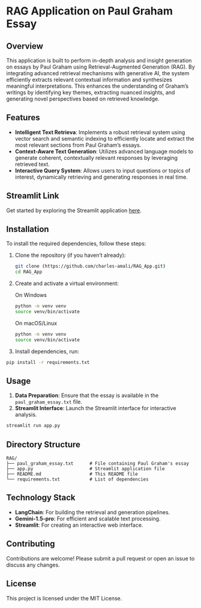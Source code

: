 
# RAG Application on Paul Graham Essay

## Overview
This application is built to perform in-depth analysis and insight generation on essays by Paul Graham using Retrieval-Augmented Generation (RAG). By integrating advanced retrieval mechanisms with generative AI, the system efficiently extracts relevant contextual information and synthesizes meaningful interpretations. This enhances the understanding of Graham’s writings by identifying key themes, extracting nuanced insights, and generating novel perspectives based on retrieved knowledge.

## Features
- **Intelligent Text Retrieva**: Implements a robust retrieval system using vector search and semantic indexing to efficiently locate and extract the most relevant sections from Paul Graham’s essays.
- **Context-Aware Text Generation**: Utilizes advanced language models to generate coherent, contextually relevant responses by leveraging retrieved text.
- **Interactive Query System**: Allows users to input questions or topics of interest, dynamically retrieving and generating responses in real time.

## Streamlit Link
Get started by exploring the Streamlit application [here](https://graham-bot-419.streamlit.app/).

## Installation
To install the required dependencies, follow these steps: 
1. Clone the repository (if you haven’t already):  
   ```bash
   git clone (https://github.com/charles-amali/RAG_App.git)
   cd RAG_App
   ```
2. Create and activate a virtual environment:
   
   On Windows
   ```bash
   python -m venv venv  
   source venv/bin/activate
   ```
   On macOS/Linux
   ```bash
   python -m venv venv  
   source venv/bin/activate
   ```
4. Install dependencies, run:
```bash
pip install -r requirements.txt
```

   

## Usage
1. **Data Preparation**: Ensure that the essay is available in the `paul_graham_essay.txt` file.
2. **Streamlit Interface**: Launch the Streamlit interface for interactive analysis.
```bash
streamlit run app.py
```

## Directory Structure
```
RAG/
├── paul_graham_essay.txt      # File containing Paul Graham's essay
├── app.py                     # Streamlit application file
├── README.md                  # This README file
└── requirements.txt           # List of dependencies
```

## Technology Stack
- **LangChain**: For building the retrieval and generation pipelines.
- **Gemini-1.5-pro**: For efficient and scalable text processing.
- **Streamlit**: For creating an interactive web interface.

## Contributing
Contributions are welcome! Please submit a pull request or open an issue to discuss any changes.

## License
This project is licensed under the MIT License.
